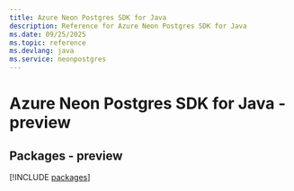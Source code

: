 ```yaml
---
title: Azure Neon Postgres SDK for Java
description: Reference for Azure Neon Postgres SDK for Java
ms.date: 09/25/2025
ms.topic: reference
ms.devlang: java
ms.service: neonpostgres
---
```

# Azure Neon Postgres SDK for Java - preview
## Packages - preview
[!INCLUDE [packages](neon-postgres-index.md)]